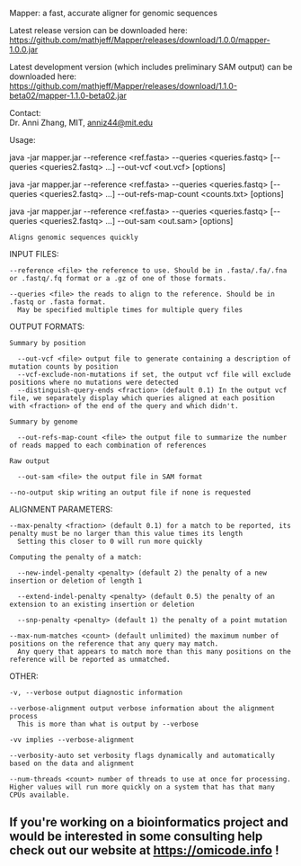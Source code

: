 Mapper: a fast, accurate aligner for genomic sequences

Latest release version can be downloaded here: https://github.com/mathjeff/Mapper/releases/download/1.0.0/mapper-1.0.0.jar

Latest development version (which includes preliminary SAM output) can be downloaded here: https://github.com/mathjeff/Mapper/releases/download/1.1.0-beta02/mapper-1.1.0-beta02.jar

Contact:\
 Dr. Anni Zhang, MIT, anniz44@mit.edu

Usage:

  java -jar mapper.jar --reference <ref.fasta> --queries <queries.fastq> [--queries <queries2.fastq> ...] --out-vcf <out.vcf> [options]

  java -jar mapper.jar --reference <ref.fasta> --queries <queries.fastq> [--queries <queries2.fastq> ...] --out-refs-map-count <counts.txt> [options]

  java -jar mapper.jar --reference <ref.fasta> --queries <queries.fastq> [--queries <queries2.fastq> ...] --out-sam <out.sam> [options]

    Aligns genomic sequences quickly

  INPUT FILES:

    --reference <file> the reference to use. Should be in .fasta/.fa/.fna or .fastq/.fq format or a .gz of one of those formats.

    --queries <file> the reads to align to the reference. Should be in .fastq or .fasta format.
      May be specified multiple times for multiple query files

  OUTPUT FORMATS:

    Summary by position

      --out-vcf <file> output file to generate containing a description of mutation counts by position
      --vcf-exclude-non-mutations if set, the output vcf file will exclude positions where no mutations were detected
      --distinguish-query-ends <fraction> (default 0.1) In the output vcf file, we separately display which queries aligned at each position with <fraction> of the end of the query and which didn't.

    Summary by genome

      --out-refs-map-count <file> the output file to summarize the number of reads mapped to each combination of references

    Raw output

      --out-sam <file> the output file in SAM format

    --no-output skip writing an output file if none is requested

  ALIGNMENT PARAMETERS:

    --max-penalty <fraction> (default 0.1) for a match to be reported, its penalty must be no larger than this value times its length
      Setting this closer to 0 will run more quickly

    Computing the penalty of a match:

      --new-indel-penalty <penalty> (default 2) the penalty of a new insertion or deletion of length 1

      --extend-indel-penalty <penalty> (default 0.5) the penalty of an extension to an existing insertion or deletion

      --snp-penalty <penalty> (default 1) the penalty of a point mutation

    --max-num-matches <count> (default unlimited) the maximum number of positions on the reference that any query may match.
      Any query that appears to match more than this many positions on the reference will be reported as unmatched.

  OTHER:

    -v, --verbose output diagnostic information

    --verbose-alignment output verbose information about the alignment process
      This is more than what is output by --verbose

    -vv implies --verbose-alignment

    --verbosity-auto set verbosity flags dynamically and automatically based on the data and alignment

    --num-threads <count> number of threads to use at once for processing. Higher values will run more quickly on a system that has that many CPUs available.


## If you're working on a bioinformatics project and would be interested in some consulting help check out our website at https://omicode.info !
